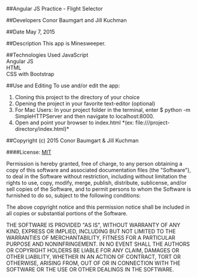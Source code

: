 ##Angular JS Practice - Flight Selector

##Developers
Conor Baumgart and Jill Kuchman

##Date
May 7, 2015

##Description
This app is Minesweeper.

##Technologies Used
JavaScript
<br>
Angular JS
<br>
HTML
<br>
CSS with Bootstrap
<br>


##Use and Editing
To use and/or edit the app:<br/>

<ol>
<li>Cloning this project to the directory of your choice</li>
<li>Opening the project in your favorite text-editor (optional)</li>
<li>For Mac Users:
    In your project folder in the terminal, enter $ python -m SimpleHTTPServer and then navigate to localhost:8000.</li>
<li>Open and point your browser to index.html
*(ex: file:///project-directory/index.html)*</li>
</ol>

##Copyright (c) 2015 Conor Baumgart & Jill Kuchman

####License: [MIT](https://github.com/twbs/bootstrap/blob/master/LICENSE)

Permission is hereby granted, free of charge, to any person obtaining a copy
of this software and associated documentation files (the "Software"), to deal
in the Software without restriction, including without limitation the rights
to use, copy, modify, merge, publish, distribute, sublicense, and/or sell
copies of the Software, and to permit persons to whom the Software is
furnished to do so, subject to the following conditions:

The above copyright notice and this permission notice shall be included in
all copies or substantial portions of the Software.

THE SOFTWARE IS PROVIDED "AS IS", WITHOUT WARRANTY OF ANY KIND, EXPRESS OR
IMPLIED, INCLUDING BUT NOT LIMITED TO THE WARRANTIES OF MERCHANTABILITY,
FITNESS FOR A PARTICULAR PURPOSE AND NONINFRINGEMENT. IN NO EVENT SHALL THE
AUTHORS OR COPYRIGHT HOLDERS BE LIABLE FOR ANY CLAIM, DAMAGES OR OTHER
LIABILITY, WHETHER IN AN ACTION OF CONTRACT, TORT OR OTHERWISE, ARISING FROM,
OUT OF OR IN CONNECTION WITH THE SOFTWARE OR THE USE OR OTHER DEALINGS IN
THE SOFTWARE.
